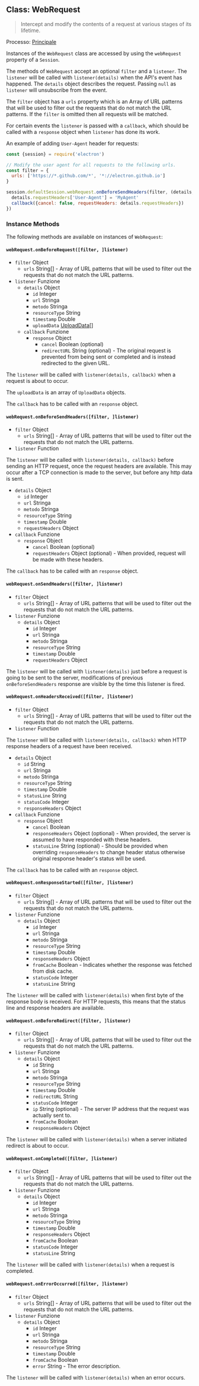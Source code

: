 ## Class: WebRequest

> Intercept and modify the contents of a request at various stages of its lifetime.

Processo: [Principale](../glossary.md#main-process)

Instances of the `WebRequest` class are accessed by using the `webRequest` property of a `Session`.

The methods of `WebRequest` accept an optional `filter` and a `listener`. The `listener` will be called with `listener(details)` when the API's event has happened. The `details` object describes the request. Passing `null` as `listener` will unsubscribe from the event.

The `filter` object has a `urls` property which is an Array of URL patterns that will be used to filter out the requests that do not match the URL patterns. If the `filter` is omitted then all requests will be matched.

For certain events the `listener` is passed with a `callback`, which should be called with a `response` object when `listener` has done its work.

An example of adding `User-Agent` header for requests:

```javascript
const {session} = require('electron')

// Modify the user agent for all requests to the following urls.
const filter = {
  urls: ['https://*.github.com/*', '*://electron.github.io']
}

session.defaultSession.webRequest.onBeforeSendHeaders(filter, (details, callback) => {
  details.requestHeaders['User-Agent'] = 'MyAgent'
  callback({cancel: false, requestHeaders: details.requestHeaders})
})
```

### Instance Methods

The following methods are available on instances of `WebRequest`:

#### `webRequest.onBeforeRequest([filter, ]listener)`

* `filter` Object 
  * `urls` String[] - Array of URL patterns that will be used to filter out the requests that do not match the URL patterns.
* `listener` Funzione 
  * `details` Object 
    * `id` Integer
    * `url` Stringa
    * `metodo` Stringa
    * `resourceType` String
    * `timestamp` Double
    * `uploadData` [UploadData[]](structures/upload-data.md)
  * `callback` Funzione 
    * `response` Object 
      * `cancel` Boolean (optional)
      * `redirectURL` String (optional) - The original request is prevented from being sent or completed and is instead redirected to the given URL.

The `listener` will be called with `listener(details, callback)` when a request is about to occur.

The `uploadData` is an array of `UploadData` objects.

The `callback` has to be called with an `response` object.

#### `webRequest.onBeforeSendHeaders([filter, ]listener)`

* `filter` Object 
  * `urls` String[] - Array of URL patterns that will be used to filter out the requests that do not match the URL patterns.
* `listener` Function

The `listener` will be called with `listener(details, callback)` before sending an HTTP request, once the request headers are available. This may occur after a TCP connection is made to the server, but before any http data is sent.

* `details` Object 
  * `id` Integer
  * `url` Stringa
  * `metodo` Stringa
  * `resourceType` String
  * `timestamp` Double
  * `requestHeaders` Object
* `callback` Funzione 
  * `response` Object 
    * `cancel` Boolean (optional)
    * `requestHeaders` Object (optional) - When provided, request will be made with these headers.

The `callback` has to be called with an `response` object.

#### `webRequest.onSendHeaders([filter, ]listener)`

* `filter` Object 
  * `urls` String[] - Array of URL patterns that will be used to filter out the requests that do not match the URL patterns.
* `listener` Funzione 
  * `details` Object 
    * `id` Integer
    * `url` Stringa
    * `metodo` Stringa
    * `resourceType` String
    * `timestamp` Double
    * `requestHeaders` Object

The `listener` will be called with `listener(details)` just before a request is going to be sent to the server, modifications of previous `onBeforeSendHeaders` response are visible by the time this listener is fired.

#### `webRequest.onHeadersReceived([filter, ]listener)`

* `filter` Object 
  * `urls` String[] - Array of URL patterns that will be used to filter out the requests that do not match the URL patterns.
* `listener` Function

The `listener` will be called with `listener(details, callback)` when HTTP response headers of a request have been received.

* `details` Object 
  * `id` String
  * `url` Stringa
  * `metodo` Stringa
  * `resourceType` String
  * `timestamp` Double
  * `statusLine` String
  * `statusCode` Integer
  * `responseHeaders` Object
* `callback` Funzione 
  * `response` Object 
    * `cancel` Boolean
    * `responseHeaders` Object (optional) - When provided, the server is assumed to have responded with these headers.
    * `statusLine` String (optional) - Should be provided when overriding `responseHeaders` to change header status otherwise original response header's status will be used.

The `callback` has to be called with an `response` object.

#### `webRequest.onResponseStarted([filter, ]listener)`

* `filter` Object 
  * `urls` String[] - Array of URL patterns that will be used to filter out the requests that do not match the URL patterns.
* `listener` Funzione 
  * `details` Object 
    * `id` Integer
    * `url` Stringa
    * `metodo` Stringa
    * `resourceType` String
    * `timestamp` Double
    * `responseHeaders` Object
    * `fromCache` Boolean - Indicates whether the response was fetched from disk cache.
    * `statusCode` Integer
    * `statusLine` String

The `listener` will be called with `listener(details)` when first byte of the response body is received. For HTTP requests, this means that the status line and response headers are available.

#### `webRequest.onBeforeRedirect([filter, ]listener)`

* `filter` Object 
  * `urls` String[] - Array of URL patterns that will be used to filter out the requests that do not match the URL patterns.
* `listener` Funzione 
  * `details` Object 
    * `id` String
    * `url` Stringa
    * `metodo` Stringa
    * `resourceType` String
    * `timestamp` Double
    * `redirectURL` String
    * `statusCode` Integer
    * `ip` String (optional) - The server IP address that the request was actually sent to.
    * `fromCache` Boolean
    * `responseHeaders` Object

The `listener` will be called with `listener(details)` when a server initiated redirect is about to occur.

#### `webRequest.onCompleted([filter, ]listener)`

* `filter` Object 
  * `urls` String[] - Array of URL patterns that will be used to filter out the requests that do not match the URL patterns.
* `listener` Funzione 
  * `details` Object 
    * `id` Integer
    * `url` Stringa
    * `metodo` Stringa
    * `resourceType` String
    * `timestamp` Double
    * `responseHeaders` Object
    * `fromCache` Boolean
    * `statusCode` Integer
    * `statusLine` String

The `listener` will be called with `listener(details)` when a request is completed.

#### `webRequest.onErrorOccurred([filter, ]listener)`

* `filter` Object 
  * `urls` String[] - Array of URL patterns that will be used to filter out the requests that do not match the URL patterns.
* `listener` Funzione 
  * `details` Object 
    * `id` Integer
    * `url` Stringa
    * `metodo` Stringa
    * `resourceType` String
    * `timestamp` Double
    * `fromCache` Boolean
    * `error` String - The error description.

The `listener` will be called with `listener(details)` when an error occurs.